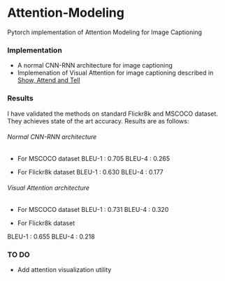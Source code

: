 # Attention-Modeling
Pytorch implementation of Attention Modeling for Image Captioning


### Implementation
- A normal CNN-RNN architecture for image captioning
- Implemenation of Visual Attention for image captioning described in [Show, Attend and Tell](https://arxiv.org/abs/1502.03044)

### Results

I have validated the methods on standard Flickr8k and MSCOCO dataset. They achieves state of the art accuracy. Results are as follows:

###### Normal CNN-RNN architecture

- For MSCOCO dataset
BLEU-1 : 0.705
BLEU-4 : 0.265

- For Flickr8k dataset
BLEU-1 : 0.630
BLEU-4 : 0.177

###### Visual Attention architecture

- For MSCOCO dataset
BLEU-1 : 0.731
BLEU-4 : 0.320

- For Flickr8k dataset

BLEU-1 : 0.655
BLEU-4 : 0.218

### TO DO
- Add attention visualization utility 
